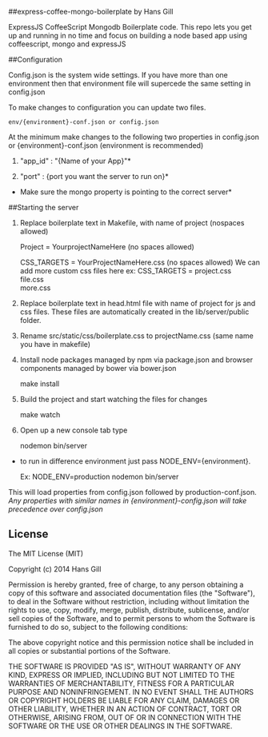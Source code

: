 
##express-coffee-mongo-boilerplate by Hans Gill

ExpressJS CoffeeScript Mongodb Boilerplate code. This repo lets you get up and running in no time and focus on building a node based app using coffeescript, mongo and expressJS

##Configuration

Config.json is the system wide settings. If you have more than one environment then that environment file will supercede the same setting in config.json

To make changes to configuration you can update two files.

    env/{environment}-conf.json or config.json

At the minimum make changes to the following two properties in config.json or {environment}-conf.json (environment is recommended)

1) "app_id" : "{Name of your App}"*

2) "port" : {port you want the server to run on}*

* Make sure the mongo property is pointing to the correct server*


##Starting the server

1) Replace boilerplate text in Makefile, with name of project (nospaces allowed)
    
    Project = YourprojectNameHere (no spaces allowed)

    CSS_TARGETS = YourProjectNameHere.css (no spaces allowed) We can add more custom css files here
    ex: CSS_TARGETS =   project.css \
                        file.css \
                        more.css

2) Replace boilerplate text in head.html file with name of project for js and css files. These files are automatically created in the lib/server/public folder.

    <link href="css/boilerplate.css" rel="stylesheet">
    <script src="js/boilerplate.build.js" type="text/javascript"></script>

3) Rename src/static/css/boilerplate.css to projectName.css (same name you have in makefile)

4) Install node packages managed by npm via package.json and browser components managed by bower via bower.json
  
    make install

5) Build the project and start watching the files for changes

    make watch

6) Open up a new console tab type
    
    nodemon bin/server

  * to run in difference environment just pass NODE_ENV={environment}.
  
    Ex: NODE_ENV=production nodemon bin/server

  This will load properties from config.json followed by production-conf.json. *Any properties with similar names in {environment}-config.json will take precedence over config.json*


## License 

The MIT License (MIT)

Copyright (c) 2014 Hans Gill

Permission is hereby granted, free of charge, to any person obtaining a copy
of this software and associated documentation files (the "Software"), to deal
in the Software without restriction, including without limitation the rights
to use, copy, modify, merge, publish, distribute, sublicense, and/or sell
copies of the Software, and to permit persons to whom the Software is
furnished to do so, subject to the following conditions:

The above copyright notice and this permission notice shall be included in
all copies or substantial portions of the Software.

THE SOFTWARE IS PROVIDED "AS IS", WITHOUT WARRANTY OF ANY KIND, EXPRESS OR
IMPLIED, INCLUDING BUT NOT LIMITED TO THE WARRANTIES OF MERCHANTABILITY,
FITNESS FOR A PARTICULAR PURPOSE AND NONINFRINGEMENT. IN NO EVENT SHALL THE
AUTHORS OR COPYRIGHT HOLDERS BE LIABLE FOR ANY CLAIM, DAMAGES OR OTHER
LIABILITY, WHETHER IN AN ACTION OF CONTRACT, TORT OR OTHERWISE, ARISING FROM,
OUT OF OR IN CONNECTION WITH THE SOFTWARE OR THE USE OR OTHER DEALINGS IN
THE SOFTWARE.